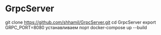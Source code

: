 # GrpcServer
git clone https://github.com/shhamil/GrpcServer.git
cd GrpcServer
export GRPC_PORT=8080  устанавливаем порт
docker-compose up --build
